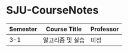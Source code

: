 # SJU-CourseNotes

| Semester | Course Title | Professor |
|----------|------------- |-----------|
| 3-1      |알고리즘 및 실습| 미정   |

